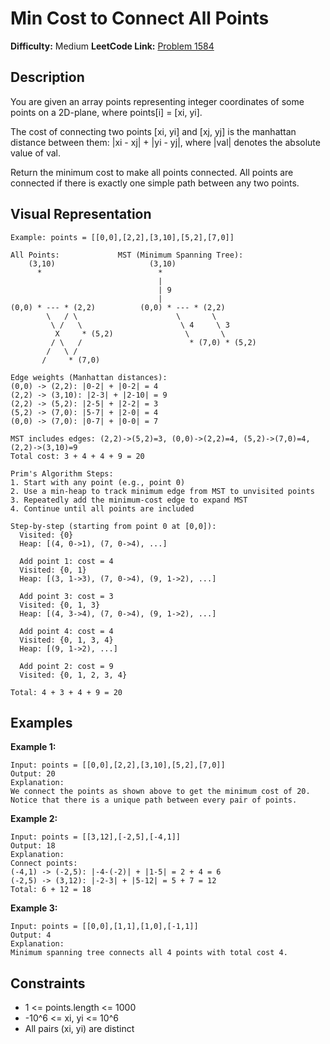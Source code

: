 # Min Cost to Connect All Points

**Difficulty:** Medium
**LeetCode Link:** [Problem 1584](https://leetcode.com/problems/min-cost-to-connect-all-points/)

## Description
You are given an array points representing integer coordinates of some points on a 2D-plane, where points[i] = [xi, yi].

The cost of connecting two points [xi, yi] and [xj, yj] is the manhattan distance between them: |xi - xj| + |yi - yj|, where |val| denotes the absolute value of val.

Return the minimum cost to make all points connected. All points are connected if there is exactly one simple path between any two points.

## Visual Representation

```
Example: points = [[0,0],[2,2],[3,10],[5,2],[7,0]]

All Points:             MST (Minimum Spanning Tree):
    (3,10)                     (3,10)
      *                          *
                                 |
                                 | 9
                                 |
(0,0) * --- * (2,2)          (0,0) * --- * (2,2)
        \   / \                      \       \
         \ /   \                      \ 4     \ 3
          X     * (5,2)                \       \
         / \   /                        * (7,0) * (5,2)
        /   \ /
       /     * (7,0)

Edge weights (Manhattan distances):
(0,0) -> (2,2): |0-2| + |0-2| = 4
(2,2) -> (3,10): |2-3| + |2-10| = 9
(2,2) -> (5,2): |2-5| + |2-2| = 3
(5,2) -> (7,0): |5-7| + |2-0| = 4
(0,0) -> (7,0): |0-7| + |0-0| = 7

MST includes edges: (2,2)->(5,2)=3, (0,0)->(2,2)=4, (5,2)->(7,0)=4, (2,2)->(3,10)=9
Total cost: 3 + 4 + 4 + 9 = 20

Prim's Algorithm Steps:
1. Start with any point (e.g., point 0)
2. Use a min-heap to track minimum edge from MST to unvisited points
3. Repeatedly add the minimum-cost edge to expand MST
4. Continue until all points are included

Step-by-step (starting from point 0 at [0,0]):
  Visited: {0}
  Heap: [(4, 0->1), (7, 0->4), ...]

  Add point 1: cost = 4
  Visited: {0, 1}
  Heap: [(3, 1->3), (7, 0->4), (9, 1->2), ...]

  Add point 3: cost = 3
  Visited: {0, 1, 3}
  Heap: [(4, 3->4), (7, 0->4), (9, 1->2), ...]

  Add point 4: cost = 4
  Visited: {0, 1, 3, 4}
  Heap: [(9, 1->2), ...]

  Add point 2: cost = 9
  Visited: {0, 1, 2, 3, 4}

Total: 4 + 3 + 4 + 9 = 20
```

## Examples

**Example 1:**
```
Input: points = [[0,0],[2,2],[3,10],[5,2],[7,0]]
Output: 20
Explanation:
We connect the points as shown above to get the minimum cost of 20.
Notice that there is a unique path between every pair of points.
```

**Example 2:**
```
Input: points = [[3,12],[-2,5],[-4,1]]
Output: 18
Explanation:
Connect points:
(-4,1) -> (-2,5): |-4-(-2)| + |1-5| = 2 + 4 = 6
(-2,5) -> (3,12): |-2-3| + |5-12| = 5 + 7 = 12
Total: 6 + 12 = 18
```

**Example 3:**
```
Input: points = [[0,0],[1,1],[1,0],[-1,1]]
Output: 4
Explanation:
Minimum spanning tree connects all 4 points with total cost 4.
```

## Constraints
- 1 <= points.length <= 1000
- -10^6 <= xi, yi <= 10^6
- All pairs (xi, yi) are distinct
